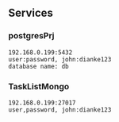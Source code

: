 ## Services
### postgresPrj

```
192.168.0.199:5432
user:password, john:dianke123
database name: db
```

### TaskListMongo

```
192.168.0.199:27017
user,password, john:dianke123

```

